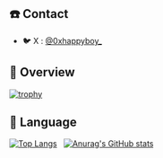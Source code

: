 ## ☎️ Contact
- 🐦 X : [@0xhappyboy_](https://twitter.com/0xhappyboy_)

## 👀 Overview
[![trophy](https://github-profile-trophy.vercel.app/?username=0xhappyboy)](https://github.com/ryo-ma/github-profile-trophy)

## 📖 Language
[![Top Langs](https://github-readme-stats.vercel.app/api/top-langs/?username=0xhappyboy&layout=donut)](https://github.com/anuraghazra/github-readme-stats)
&nbsp;
[![Anurag's GitHub stats](https://github-readme-stats.vercel.app/api?username=0xhappyboy)](https://github.com/anuraghazra/github-readme-stats)
